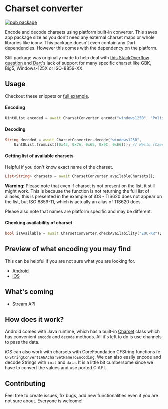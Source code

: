 # Charset converter
[![pub package](https://img.shields.io/pub/v/charset_converter.svg)](https://pub.dartlang.org/packages/charset_converter)

Encode and decode charsets using platform built-in converter. This saves app package size as you don't need any external charset maps or whole libraries like iconv. This package doesn't even contain any Dart dependencies. However this comes with the dependency on the platform.

Still package was originally made to help deal with [this StackOverflow question](https://stackoverflow.com/questions/59475607/how-to-print-asian-languages-to-a-thermal-printer-from-flutter/59531422#59531422) and [Dart](https://api.dartlang.org/stable/2.7.0/dart-convert/dart-convert-library.html)'s lack of support for many specific charset like GBK, Big5, Windows-125X or ISO-8859-XX.

## Usage
Checkout these snippets or [full example](/example).

#### Encoding
```dart
Uint8List encoded = await CharsetConverter.encode("windows1250", "Polish has óśćł");
```

#### Decoding
```dart
String decoded = await CharsetConverter.decode("windows1250",
    Uint8List.fromList([0x43, 0x7A, 0x65, 0x9C, 0xE6])); // Hello (Cześć) in Polish
```

#### Getting list of available charsets
Helpful if you don't know exact name of the charset.

```dart
List<String> charsets = await CharsetConverter.availableCharsets();
```

**Warning:** Please note that even if charset is not present on the list, it still might work. This is because the function is not returning the full list of aliases, this is presented in the example of iOS - TIS620 does not appear on the list, but ISO 8859-11, which is actually an alias of TIS620 does.

Please also note that names are platform specific and may be different.

#### Checking availability of charset
```dart
bool isAvailable = await CharsetConverter.checkAvailability("EUC-KR");
```

## Preview of what encoding you may find
This can be helpful if you are not sure what you are looking for.
* [Android](/pr0gramista/charset_converter/CHARSETS-ANDROID)
* [iOS](/pr0gramista/charset_converter/CHARSETS-IOS)

## What's coming
- Stream API

## How does it work?
Android comes with Java runtime, which has a built-in [Charset](https://docs.oracle.com/javase/7/docs/api/java/nio/charset/Charset.html) class which has convenient `encode` and `decode` methods. All it's left to do is use channels to pass the data.

iOS can also work with charsets with CoreFoundation CFString functions fe. `CFStringConvertIANACharSetNameToEncoding`. We can also easily encode and decode Strings with `init` and `data`. It is a little bit cumbersome since we have to convert the values and use ported C API.

## Contributing
Feel free to create issues, fix bugs, add new functionalities even if you are not sure about. Everyone is welcome!

